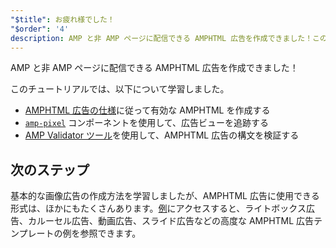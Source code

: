 ```yaml
---
"$title": お疲れ様でした！
"$order": '4'
description: AMP と非 AMP ページに配信できる AMPHTML 広告を作成できました！このチュートリアルでは、以下について学習しました。AMPHTML 広告の仕様に従って有効な AMPHTML 広告を...
---
```


AMP と非 AMP ページに配信できる AMPHTML 広告を作成できました！

このチュートリアルでは、以下について学習しました。

- [AMPHTML 広告の仕様](../../../../documentation/guides-and-tutorials/learn/a4a_spec.md)に従って有効な AMPHTML を作成する
- [`amp-pixel`](../../../../documentation/components/reference/amp-pixel.md) コンポーネントを使用して、広告ビューを追跡する
- [AMP Validator ツール](https://validator.ampproject.org/#htmlFormat=AMP4ADS)を使用して、AMPHTML 広告の構文を検証する

## 次のステップ

基本的な画像広告の作成方法を学習しましたが、AMPHTML 広告に使用できる形式は、ほかにもたくさんあります。[例](../../../../documentation/examples/index.html)にアクセスすると、ライトボックス広告、カルーセル広告、動画広告、スライド広告などの高度な AMPHTML 広告テンプレートの例を参照できます。
